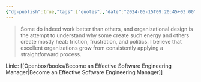```yaml
---
{"dg-publish":true,"tags":["quotes"],"date":"2024-05-15T09:20:45+03:00","title":"organizations grow by applying a straightforward process","modified_at":"2024-08-05T15:13:23+03:00","aliases":"organizations grow by applying a straightforward process","dg-path":"/quotes/202405150920.md","permalink":"/quotes/202405150920/","dgPassFrontmatter":true}
---
```



> Some do indeed work better than others, and organizational design is the attempt to understand why some create such energy and others create mostly heat: friction, frustration, and politics. I believe that excellent organizations grow from consistently applying a straightforward process.

Link:: [[Openbox/books/Become an Effective Software Engineering Manager|Become an Effective Software Engineering Manager]]
